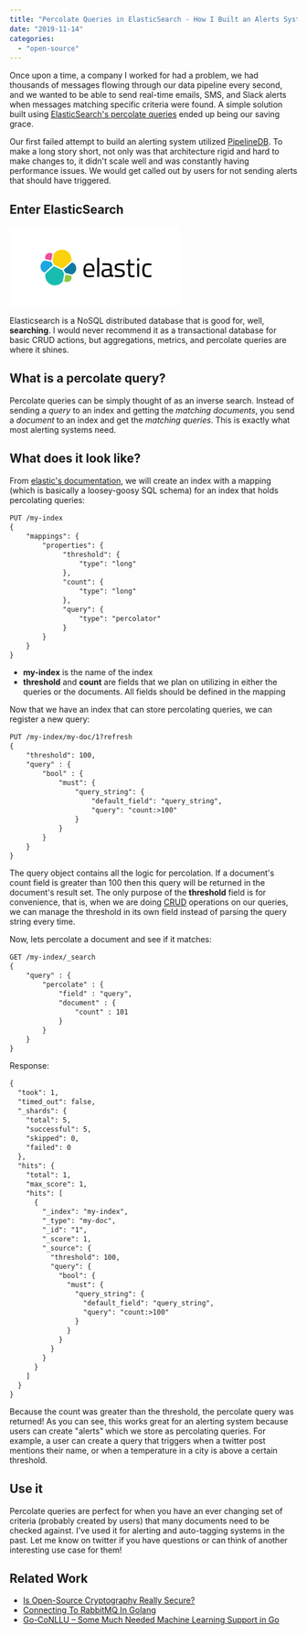 ```yaml
---
title: "Percolate Queries in ElasticSearch - How I Built an Alerts System"
date: "2019-11-14"
categories: 
  - "open-source"
---
```


Once upon a time, a company I worked for had a problem, we had thousands of messages flowing through our data pipeline every second, and we wanted to be able to send real-time emails, SMS, and Slack alerts when messages matching specific criteria were found. A simple solution built using [ElasticSearch's percolate queries](https://www.elastic.co/guide/en/elasticsearch/reference/current/query-dsl-percolate-query.html) ended up being our saving grace.

Our first failed attempt to build an alerting system utilized [PipelineDB](https://github.com/pipelinedb/pipelinedb). To make a long story short, not only was that architecture rigid and hard to make changes to, it didn't scale well and was constantly having performance issues. We would get called out by users for not sending alerts that should have triggered.

## Enter ElasticSearch

![elasticsearch](images/elasticsearch-logo-300x139.png)

Elasticsearch is a NoSQL distributed database that is good for, well, **searching**. I would never recommend it as a transactional database for basic CRUD actions, but aggregations, metrics, and percolate queries are where it shines.

## What is a percolate query?

Percolate queries can be simply thought of as an inverse search. Instead of sending a _query_ to an index and getting the _matching documents_, you send a _document_ to an index and get the _matching queries_. This is exactly what most alerting systems need.

## What does it look like?

From [elastic's documentation](https://www.elastic.co/guide/en/elasticsearch/reference/current/query-dsl-percolate-query.html#query-dsl-percolate-query), we will create an index with a mapping (which is basically a loosey-goosy SQL schema) for an index that holds percolating queries:

```
PUT /my-index
{
    "mappings": {
        "properties": {
             "threshold": {
                 "type": "long"
             },
             "count": {
                 "type": "long"
             },
             "query": {
                 "type": "percolator"
             }
        }
    }
}
```

- **my-index** is the name of the index
- **threshold** and **count** are fields that we plan on utilizing in either the queries or the documents. All fields should be defined in the mapping

Now that we have an index that can store percolating queries, we can register a new query:

```
PUT /my-index/my-doc/1?refresh
{
    "threshold": 100,
    "query" : {
        "bool" : {
            "must": {
                "query_string": {
                    "default_field": "query_string",
                    "query": "count:>100"
                }
            }
        }
    }
}
```

The query object contains all the logic for percolation. If a document's count field is greater than 100 then this query will be returned in the document's result set. The only purpose of the **threshold** field is for convenience, that is, when we are doing [CRUD](https://en.wikipedia.org/wiki/Create,_read,_update_and_delete) operations on our queries, we can manage the threshold in its own field instead of parsing the query string every time.

Now, lets percolate a document and see if it matches:

```
GET /my-index/_search
{
    "query" : {
        "percolate" : {
            "field" : "query",
            "document" : {
                "count" : 101
            }
        }
    }
}
```

Response:

```
{
  "took": 1,
  "timed_out": false,
  "_shards": {
    "total": 5,
    "successful": 5,
    "skipped": 0,
    "failed": 0
  },
  "hits": {
    "total": 1,
    "max_score": 1,
    "hits": [
      {
        "_index": "my-index",
        "_type": "my-doc",
        "_id": "1",
        "_score": 1,
        "_source": {
          "threshold": 100,
          "query": {
            "bool": {
              "must": {
                "query_string": {
                  "default_field": "query_string",
                  "query": "count:>100"
                }
              }
            }
          }
        }
      }
    ]
  }
}
```

Because the count was greater than the threshold, the percolate query was returned! As you can see, this works great for an alerting system because users can create "alerts" which we store as percolating queries. For example, a user can create a query that triggers when a twitter post mentions their name, or when a temperature in a city is above a certain threshold.

## Use it

Percolate queries are perfect for when you have an ever changing set of criteria (probably created by users) that many documents need to be checked against. I've used it for alerting and auto-tagging systems in the past. Let me know on twitter if you have questions or can think of another interesting use case for them!

## Related Work

- [Is Open-Source Cryptography Really Secure?](https://qvault.io/2020/01/30/is-open-source-cryptography-really-secure/)
- [Connecting To RabbitMQ In Golang](https://qvault.io/2020/04/29/connecting-to-rabbitmq-in-golang/)
- [Go-CoNLLU – Some Much Needed Machine Learning Support in Go](https://qvault.io/2020/06/08/go-conllu-some-much-needed-machine-learning-support-in-go/)
